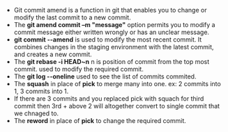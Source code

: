 * Git commit amend is a function in git that enables you to change or modify the last commit to a new commit.
* The **git amend commit –m "message"** option permits you to modify a commit message either written wrongly or has an unclear message. 
* **git commit --amend** is used to modify the most recent commit. It combines changes in the staging environment with the latest commit, and creates a new commit. 
* The **git rebase -i HEAD~n** n is position of commit from the top most commit. used to modify the required commit.
* The **git log --oneline** used to see the list of commits commited.
* The **squash** in place of **pick** to merge many into one. ex: 2 commits into 1, 3 commits into 1.
* If there are 3 commits and you replaced pick with squach for third commit then 3rd + above 2 will altogether convert to single commit that we chnaged to.
* The **reword** in place of **pick** to change the required commit.
